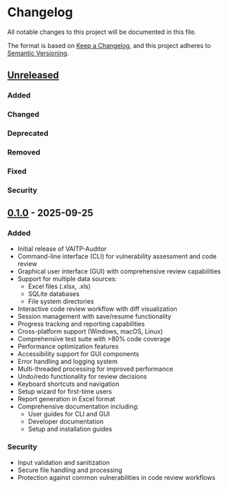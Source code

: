 # Changelog

All notable changes to this project will be documented in this file.

The format is based on [Keep a Changelog](https://keepachangelog.com/en/1.0.0/),
and this project adheres to [Semantic Versioning](https://semver.org/spec/v2.0.0.html).

## [Unreleased]

### Added
### Changed
### Deprecated
### Removed
### Fixed
### Security

## [0.1.0] - 2025-09-25

### Added
- Initial release of VAITP-Auditor
- Command-line interface (CLI) for vulnerability assessment and code review
- Graphical user interface (GUI) with comprehensive review capabilities
- Support for multiple data sources:
  - Excel files (.xlsx, .xls)
  - SQLite databases
  - File system directories
- Interactive code review workflow with diff visualization
- Session management with save/resume functionality
- Progress tracking and reporting capabilities
- Cross-platform support (Windows, macOS, Linux)
- Comprehensive test suite with >80% code coverage
- Performance optimization features
- Accessibility support for GUI components
- Error handling and logging system
- Multi-threaded processing for improved performance
- Undo/redo functionality for review decisions
- Keyboard shortcuts and navigation
- Setup wizard for first-time users
- Report generation in Excel format
- Comprehensive documentation including:
  - User guides for CLI and GUI
  - Developer documentation
  - Setup and installation guides

### Security
- Input validation and sanitization
- Secure file handling and processing
- Protection against common vulnerabilities in code review workflows

[Unreleased]: https://github.com/your-username/vaitp-auditor/compare/v0.1.0...HEAD
[0.1.0]: https://github.com/your-username/vaitp-auditor/releases/tag/v0.1.0